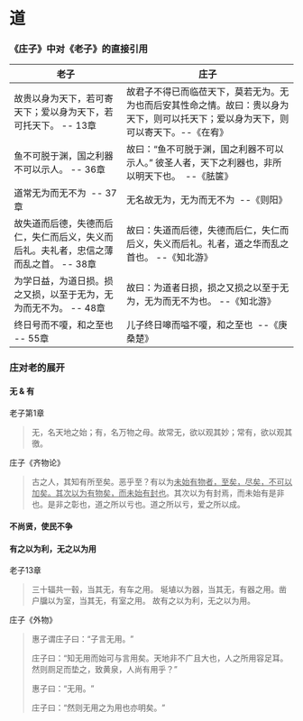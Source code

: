 # 道

### 《庄子》中对《老子》的直接引用

| 老子                                            | 庄子                                                                    |
| --------------------------------------------- | --------------------------------------------------------------------- |
| 故贵以身为天下，若可寄天下；爱以身为天下，若可托天下。 -- 13章            | 故君子不得已而临莅天下，莫若无为。无为也而后安其性命之情。故曰：​贵以身为天下，则可以托天下；爱以身为天下，则可以寄天下。​ --《在宥》 |
| 鱼不可脱于渊，国之利器不可以示人。 -- 36章                      | 故曰：“鱼不可脱于渊，国之利器不可以示人。” 彼圣人者，天下之利器也，非所以明天下也。  --《胠箧》                   |
| 道常无为而无不为  -- 37章                              | 无名故无为，无为而无不为  --《则阳》                                                  |
| 故失道而后德，失德而后仁，失仁而后义，失义而后礼。夫礼者，忠信之薄而乱之首。 -- 38章 | 故曰：失道而后德，失德而后仁，失仁而后义，失义而后礼。礼者，道之华而乱之首也。 --《知北游》                       |
| 为学日益，为道日损。损之又损，以至于无为，无为而无不为。 -- 48章           | 故曰：为道者日损，损之又损之以至于无为，无为而无不为也。 --《知北游》                                  |
| 终日号而不嗄，和之至也  -- 55章                           | 儿子终日嗥而嗌不嗄，和之至也  --《庚桑楚》                                               |

### 庄对老的展开

#### 无 & 有

老子第1章

> 无，名天地之始；有，名万物之母。故常无，欲以观其妙；常有，欲以观其徼。

庄子《齐物论》

> 古之人，其知有所至矣。恶乎至？有以为<u>未始有物者，至矣，尽矣，不可以加矣。其次以为有物矣，而未始有封也</u>。其次以为有封焉，而未始有是非也。是非之彰也，道之所以亏也。道之所以亏，爱之所以成。

#### 不尚贤，使民不争

#### 有之以为利，无之以为用

老子13章

> 三十辐共一毂，当其无，有车之用。 埏埴以为器，当其无，有器之用。凿户牖以为室，当其无，有室之用。  故有之以为利，无之以为用。

庄子《外物》

> 惠子谓庄子曰：​“子言无用。​”
> 
> 庄子曰：​“知无用而始可与言用矣。天地非不广且大也，人之所用容足耳。然则厕足而垫之，致黄泉，人尚有用乎？​”
> 
> 惠子曰：​“无用。​”
> 
> 庄子曰：​“然则无用之为用也亦明矣。​”

### 
